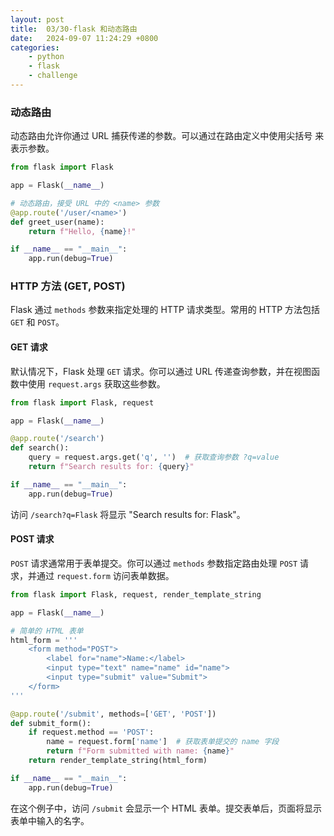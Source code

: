 ```yaml
---
layout: post
title:  03/30-flask 和动态路由
date:   2024-09-07 11:24:29 +0800
categories: 
    - python 
    - flask
    - challenge
---
```


### 动态路由

动态路由允许你通过 URL 捕获传递的参数。可以通过在路由定义中使用尖括号 <parameter> 来表示参数。

```py
from flask import Flask

app = Flask(__name__)

# 动态路由，接受 URL 中的 <name> 参数
@app.route('/user/<name>')
def greet_user(name):
    return f"Hello, {name}!"

if __name__ == "__main__":
    app.run(debug=True)
```

### HTTP 方法 (GET, POST)

Flask 通过 `methods` 参数来指定处理的 HTTP 请求类型。常用的 HTTP 方法包括 `GET` 和 `POST`。

#### **GET 请求**
默认情况下，Flask 处理 `GET` 请求。你可以通过 URL 传递查询参数，并在视图函数中使用 `request.args` 获取这些参数。

```python
from flask import Flask, request

app = Flask(__name__)

@app.route('/search')
def search():
    query = request.args.get('q', '')  # 获取查询参数 ?q=value
    return f"Search results for: {query}"

if __name__ == "__main__":
    app.run(debug=True)
```

访问 `/search?q=Flask` 将显示 "Search results for: Flask"。

#### **POST 请求**
`POST` 请求通常用于表单提交。你可以通过 `methods` 参数指定路由处理 `POST` 请求，并通过 `request.form` 访问表单数据。

```python
from flask import Flask, request, render_template_string

app = Flask(__name__)

# 简单的 HTML 表单
html_form = '''
    <form method="POST">
        <label for="name">Name:</label>
        <input type="text" name="name" id="name">
        <input type="submit" value="Submit">
    </form>
'''

@app.route('/submit', methods=['GET', 'POST'])
def submit_form():
    if request.method == 'POST':
        name = request.form['name']  # 获取表单提交的 name 字段
        return f"Form submitted with name: {name}"
    return render_template_string(html_form)

if __name__ == "__main__":
    app.run(debug=True)
```

在这个例子中，访问 `/submit` 会显示一个 HTML 表单。提交表单后，页面将显示表单中输入的名字。
